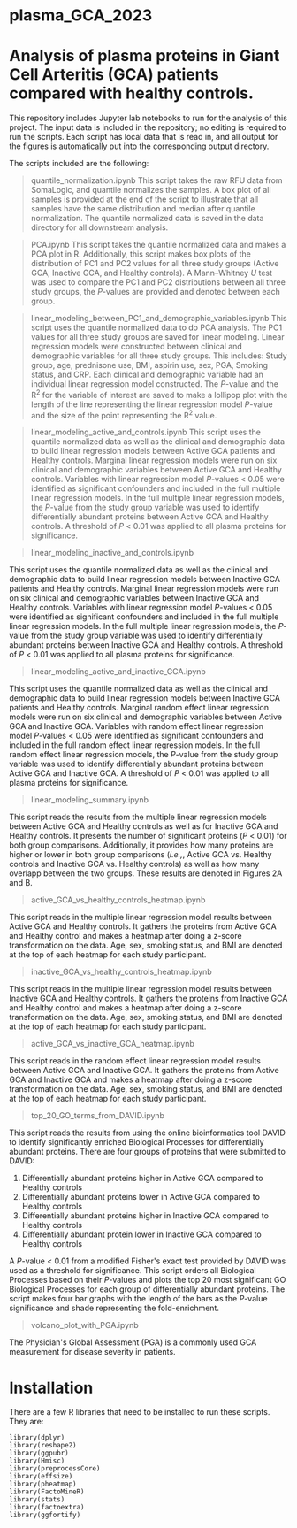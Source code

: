 # plasma_GCA_2023
Analysis of plasma proteins in Giant Cell Arteritis (GCA) patients compared with healthy controls.
===================================================

This repository includes Jupyter lab notebooks to run for the analysis of this project. 
The input data is included in the repository; no editing is required to run the scripts. 
Each script has local data that is read in, and all output for the figures is automatically 
put into the corresponding output directory.

The scripts included are the following:

>quantile_normalization.ipynb
This script takes the raw RFU data from SomaLogic, and quantile normalizes the samples.
A box plot of all samples is provided at the end of the script to illustrate that all samples
have the same distribution and median after quantile normalization. The quantile normalized 
data is saved in the data directory for all downstream analysis.


>PCA.ipynb
This script takes the quantile normalized data and makes a PCA plot in R. Additionally, this
script makes box plots of the distribution of PC1 and PC2 values for all three study groups
(Active GCA, Inactive GCA, and Healthy controls). A Mann–Whitney *U* test was used to compare 
the PC1 and PC2 distributions between all three study groups, the *P*-values are provided and
denoted between each group.

>linear_modeling_between_PC1_and_demographic_variables.ipynb
This script uses the quantile normalized data to do PCA analysis. The PC1 values for all
three study groups are saved for linear modeling. Linear regression models were constructed between
clinical and demographic variables for all three study groups. This includes: Study group, age,
prednisone use, BMI, aspirin use, sex, PGA, Smoking status, and CRP. Each clinical and demographic
variable had an individual linear regression model constructed. The *P*-value and the R<sup>2</sup> for the 
variable of interest are saved to make a lollipop plot with the length of the line representing the linear
regression model *P*-value and the size of the point representing the R<sup>2</sup> value.

>linear_modeling_active_and_controls.ipynb
This script uses the quantile normalized data as well as the clinical and demographic data to build linear
regression models between Active GCA patients and Healthy controls. Marginal linear regression models were
run on six clinical and demographic variables between Active GCA and Healthy controls. Variables with linear
regression model *P*-values < 0.05 were identified as significant confounders and included in the full multiple linear 
regression models. In the full multiple linear regression models, the *P*-value from the study group variable was used 
to identify differentially abundant proteins between Active GCA and Healthy controls. A threshold of *P* < 0.01 
was applied to all plasma proteins for significance.

>linear_modeling_inactive_and_controls.ipynb

This script uses the quantile normalized data as well as the clinical and demographic data to build linear
regression models between Inactive GCA patients and Healthy controls. Marginal linear regression models were
run on six clinical and demographic variables between Inactive GCA and Healthy controls. Variables with linear
regression model *P*-values < 0.05 were identified as significant confounders and included in the full multiple linear 
regression models. In the full multiple linear regression models, the *P*-value from the study group variable was used 
to identify differentially abundant proteins between Inactive GCA and Healthy controls. A threshold of *P* < 0.01 
was applied to all plasma proteins for significance.

>linear_modeling_active_and_inactive_GCA.ipynb

This script uses the quantile normalized data as well as the clinical and demographic data to build linear
regression models between Inactive GCA patients and Healthy controls. Marginal random effect linear regression models were run on six clinical and demographic variables between Active GCA and Inactive GCA. Variables with random effect linear regression model *P*-values < 0.05 were identified as significant confounders and included in the full random effect linear regression models. In the full random effect linear regression models, the *P*-value from the study group variable was used to identify differentially abundant proteins between Active GCA and Inactive GCA. A threshold of *P* < 0.01 was applied to all plasma proteins for significance.

>linear_modeling_summary.ipynb

This script reads the results from the multiple linear regression models between Active GCA and Healthy controls 
as well as for Inactive GCA and Healthy controls. It presents the number of significant proteins (*P* < 0.01) for both group comparisons. Additionally, it provides how many proteins are higher or lower in both group comparisons 
(*i.e.,*, Active GCA vs. Healthy controls and Inactive GCA vs. Healthy controls) as well as how many overlapp
between the two groups. These results are denoted in Figures 2A and B.

>active_GCA_vs_healthy_controls_heatmap.ipynb

This script reads in the multiple linear regression model results between Active GCA and Healthy controls. It
gathers the proteins from Active GCA and Healthy control and makes a heatmap after doing a z-score transformation
on the data. Age, sex, smoking status, and BMI are denoted at the top of each heatmap for each study participant.

>inactive_GCA_vs_healthy_controls_heatmap.ipynb

This script reads in the multiple linear regression model results between Inactive GCA and Healthy controls. It
gathers the proteins from Inactive GCA and Healthy control and makes a heatmap after doing a z-score transformation
on the data. Age, sex, smoking status, and BMI are denoted at the top of each heatmap for each study participant.

>active_GCA_vs_inactive_GCA_heatmap.ipynb

This script reads in the random effect linear regression model results between Active GCA and Inactive GCA. It
gathers the proteins from Active GCA and Inactive GCA and makes a heatmap after doing a z-score transformation
on the data. Age, sex, smoking status, and BMI are denoted at the top of each heatmap for each study participant.


>top_20_GO_terms_from_DAVID.ipynb

This script reads the results from using the online bioinformatics tool DAVID to identify significantly
enriched Biological Processes for differentially abundant proteins. There are four groups of proteins that were
submitted to DAVID:
  1. Differentially abundant proteins higher in Active GCA compared to Healthy controls
  2. Differentially abundant proteins lower in Active GCA compared to Healthy controls
  3. Differentially abundant proteins higher in Inactive GCA compared to Healthy controls
  4. Differentially abundant protein lower in Inactive GCA compared to Healthy controls
     
A *P*-value < 0.01 from a modified Fisher's exact test provided by DAVID was used as a threshold for significance.
This script orders all Biological Processes based on their *P*-values and plots the top 20 most significant GO
Biological Processes for each group of differentially abundant proteins. The script makes four bar graphs with the length of the bars as the *P*-value significance and shade representing the fold-enrichment.

>volcano_plot_with_PGA.ipynb



The Physician's Global Assessment (PGA) is a commonly used GCA measurement for disease severity in patients.

# Installation

There are a few R libraries that need to be installed to run these scripts.
They are:

```
library(dplyr)
library(reshape2)
library(ggpubr)
library(Hmisc)
library(preprocessCore)
library(effsize)
library(pheatmap)
library(FactoMineR)
library(stats)
library(factoextra)
library(ggfortify)
```

